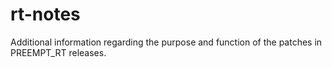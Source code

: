 # rt-notes
Additional information regarding the purpose and function of the patches in PREEMPT_RT releases.
